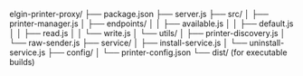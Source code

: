 elgin-printer-proxy/
├── package.json
├── server.js
├── src/
│   ├── printer-manager.js
│   ├── endpoints/
│   │   ├── available.js
│   │   ├── default.js
│   │   ├── read.js
│   │   └── write.js
│   └── utils/
│       ├── printer-discovery.js
│       └── raw-sender.js
├── service/
│   ├── install-service.js
│   └── uninstall-service.js
├── config/
│   └── printer-config.json
└── dist/ (for executable builds)